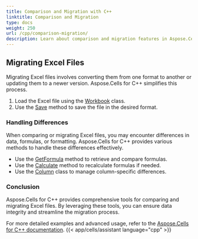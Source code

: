 ```yaml
---
title: Comparison and Migration with C++
linktitle: Comparison and Migration
type: docs
weight: 250
url: /cpp/comparison-migration/
description: Learn about comparison and migration features in Aspose.Cells for C++.
---
```


## **Migrating Excel Files**

Migrating Excel files involves converting them from one format to another or updating them to a newer version. Aspose.Cells for C++ simplifies this process.

1. Load the Excel file using the [Workbook](https://reference.aspose.com/cells/cpp/aspose.cells/workbook/) class.
2. Use the [Save](https://reference.aspose.com/cells/cpp/aspose.cells/workbook/save/) method to save the file in the desired format.


### **Handling Differences**

When comparing or migrating Excel files, you may encounter differences in data, formulas, or formatting. Aspose.Cells for C++ provides various methods to handle these differences effectively.

- Use the [GetFormula](https://reference.aspose.com/cells/cpp/aspose.cells/cell/getformula/) method to retrieve and compare formulas.
- Use the [Calculate](https://reference.aspose.com/cells/cpp/aspose.cells/abstractcalculationengine/calculate/) method to recalculate formulas if needed.
- Use the [Column](https://reference.aspose.com/cells/cpp/aspose.cells/column/) class to manage column-specific differences.


### **Conclusion**

Aspose.Cells for C++ provides comprehensive tools for comparing and migrating Excel files. By leveraging these tools, you can ensure data integrity and streamline the migration process.

For more detailed examples and advanced usage, refer to the [Aspose.Cells for C++ documentation](https://reference.aspose.com/cells/cpp/).
{{< app/cells/assistant language="cpp" >}}